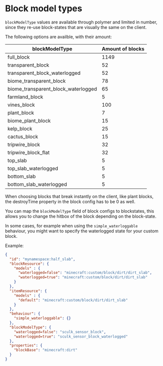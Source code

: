 # Block model types

`blockModelType` values are available through polymer and limited in number, since they re-use block-states that are visually the same on the client.

The following options are availble, with their amount:

blockModelType | Amount of blocks
---|---
full_block | 1149
transparent_block | 52
transparent_block_waterlogged | 52
biome_transparent_block | 78
biome_transparent_block_waterlogged | 65
farmland_block | 5
vines_block | 100
plant_block | 7
biome_plant_block | 15
kelp_block | 25
cactus_block | 15
tripwire_block | 32
tripwire_block_flat | 32
top_slab | 5
top_slab_waterlogged | 5
bottom_slab | 5
bottom_slab_waterlogged | 5


When choosing blocks that break instantly on the client, like plant blocks, the destroyTime property in the block config has to be 0 as well.

You can map the `blockModelType` field of block configs to blockstates, this allows you to change the hitbox of the block depending on the block-state.

In some cases, for example when using the `simple_waterloggable` behaviour, you might want to specify the waterlogged state for your custom block.

Example:
```json
{
  "id": "mynamespace:half_slab",
  "blockResource": {
    "models" : {
      "waterlogged=false": "minecraft:custom/block/dirt/dirt_slab",
      "waterlogged=true": "minecraft:custom/block/dirt/dirt_slab"
    }
  },
  "itemResource": {
    "models" : {
      "default": "minecraft:custom/block/dirt/dirt_slab"
    }
  },
  "behaviour": {
    "simple_waterloggable": {}
  },
  "blockModelType": {
    "waterlogged=false": "sculk_sensor_block",
    "waterlogged=true": "sculk_sensor_block_waterlogged"
  },
  "properties": {
    "blockBase": "minecraft:dirt"
  }
}
```